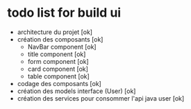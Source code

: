 # todo list for build ui

- architecture du projet [ok]
- création des composants [ok]
    - NavBar component [ok]
    - title component [ok]
    - form component [ok]
    - card component [ok]
    - table component [ok]
- codage des composants [ok]
- création des models interface (User) [ok]
- création des services pour consommer l'api java user [ok]